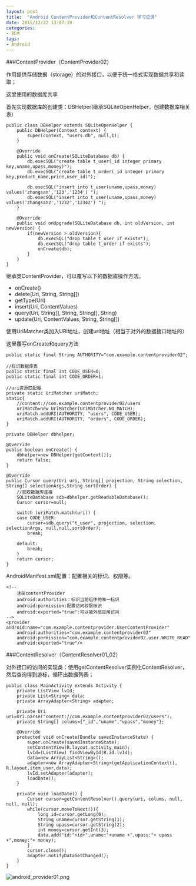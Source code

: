 ```yaml
---
layout: post
title:  "Android ContentProvider和ContentResolver 学习记录"
date: 2015/12/22 13:07:19 
categories:
- 技术
tags:
- Android
---
```


###ContentProvider（ContentProvider02）

作用提供存储数据（storage）的对外接口，以便于统一格式实现数据共享和读取；


这里使用的数据库共享

首先实现数据库的创建类：DBHelper(继承SQLiteOpenHelper，创建数据库相关表)

	public class DBHelper extends SQLiteOpenHelper {
		public DBHelper(Context context) {
			super(context, "users.db", null,1);
		}
	
		@Override
		public void onCreate(SQLiteDatabase db) {
			db.execSQL("create table t_user(_id integer primary key,uname,upass,money)");
			db.execSQL("create table t_order(_id integer primary key,product_name,price,user_id)");
			
			db.execSQL("insert into t_user(uname,upass,money) values('zhangsan','123','1234') ");
			db.execSQL("insert into t_user(uname,upass,money) values('zhangsan2','1232','12342') ");
		}
	
		@Override
		public void onUpgrade(SQLiteDatabase db, int oldVersion, int newVersion) {
			if(newVersion > oldVersion){
				db.execSQL("drop table t_user if exists");
				db.execSQL("drop table t_order if exists");
				onCreate(db);
			}
		}
	}


继承类ContentProvider，可以覆写以下的数据库操作方法。
- onCreate()
- delete(Uri, String, String[])
- getType(Uri)
- insert(Uri, ContentValues)
- query(Uri, String[], String, String[], String)
- update(Uri, ContentValues, String, String[])

使用UriMatcher类加入URI地址，创建uri地址（相当于对外的数据接口地址的）

这里覆写onCreate和query方法

	public static final String AUTHORITY="com.example.contentprovider02";
	
	//标识数据库表
	public static final int CODE_USER=0;
	public static final int CODE_ORDER=1;
	
	//uri资源匹配器
	private static UriMatcher uriMatch;
	static{
		//content://com.example.contentprovider02/users
		uriMatch=new UriMatcher(UriMatcher.NO_MATCH);
		uriMatch.addURI(AUTHORITY, "users", CODE_USER);
		uriMatch.addURI(AUTHORITY, "orders", CODE_ORDER);
	}
	
	private DBHelper dbhelper;

	@Override
	public boolean onCreate() {
		dbhelper=new DBHelper(getContext());
		return false;
	}

	@Override
	public Cursor query(Uri uri, String[] projection, String selection, String[] selectionArgs,String sortOrder) {
		//获取数据库连接
		SQLiteDatabase sdb=dbhelper.getReadableDatabase();
		Cursor cursor=null;
		
		switch (uriMatch.match(uri)) {
		case CODE_USER:
			cursor=sdb.query("t_user", projection, selection, selectionArgs, null,null,sortOrder);
			break;

		default:
			break;
		}
		return cursor;
	}

AndroidManifest.xml配置：配置相关的标识、权限等。

	<!-- 
    	注册contentProvider 
    	android:authorities：标识当前组件的唯一标识  
    	android:permission:配置访问权限标识
    	android:exported="true":可以被外部应用访问
	-->
    <provider android:name="com.example.contentprovider.UserContentProvider" 
        android:authorities="com.example.contentprovider02"
        android:permission="com.example.contentprovider02.user.WRITE_READ"
        android:exported="true"/>


###ContentResolver（ContentResolver01_02）

对外接口的访问的实现类：使用getContentResolver实例化ContentResolver，然后查询得到游标，循环出数据列表；

	public class MainActivity extends Activity {
		private ListView lvId;
		private List<String> data;
		private ArrayAdapter<String> adapter;
		
		private Uri uri=Uri.parse("content://com.example.contentprovider02/users");
		private String[] colums={"_id","uname","upass","money"};
		
		@Override
		protected void onCreate(Bundle savedInstanceState) {
			super.onCreate(savedInstanceState);
			setContentView(R.layout.activity_main);
			lvId=(ListView) findViewById(R.id.lvId);
			data=new ArrayList<String>();
			adapter=new ArrayAdapter<String>(getApplicationContext(), R.layout.item_user,data);
			lvId.setAdapter(adapter);
			loadDate();
		}
	
		private void loadDate() {
			Cursor cursor=getContentResolver().query(uri, colums, null, null, null);
			while(cursor.moveToNext()){
				long id=cursor.getLong(0);
				String uname=cursor.getString(1);
				String upass=cursor.getString(2);
				int money=cursor.getInt(3);
				data.add("id:"+id+",uname:"+uname +",upass:"+ upass +",money:"+ money);
			}
			cursor.close();
			adapter.notifyDataSetChanged();
		}
	}

![android_provider01.png]({{site.baseurl}}/public/img/android_provider01.png)


